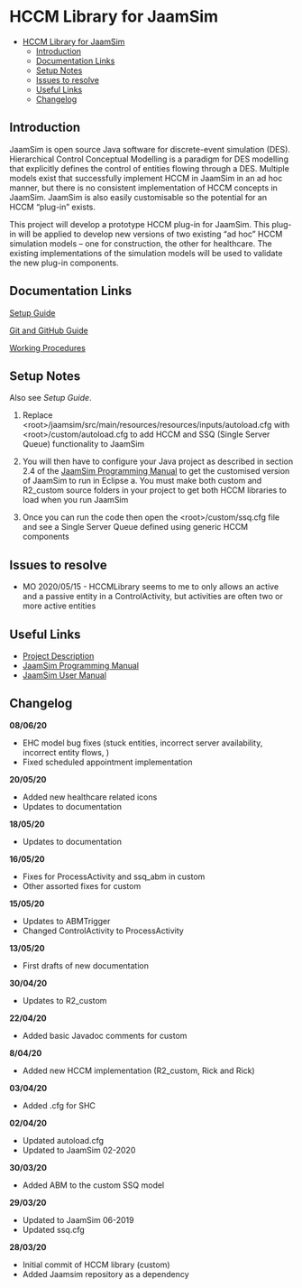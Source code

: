 # HCCM Library for JaamSim

<!-- TOC -->

- [HCCM Library for JaamSim](#hccm-library-for-jaamsim)
	- [Introduction](#introduction)
	- [Documentation Links](#documentation-links)
	- [Setup Notes](#setup-notes)
	- [Issues to resolve](#issues-to-resolve)
	- [Useful Links](#useful-links)
	- [Changelog](#changelog)

<!-- /TOC -->

## Introduction

JaamSim is open source Java software for discrete-event simulation (DES). Hierarchical Control Conceptual Modelling is a paradigm for DES modelling that explicitly defines the control of entities flowing through a DES. Multiple models exist that successfully implement HCCM in JaamSim in an ad hoc manner, but there is no consistent implementation of HCCM concepts in JaamSim. JaamSim is also easily customisable so the potential for an HCCM “plug-in” exists.

This project will develop a prototype HCCM plug-in for JaamSim. This plug-in will be applied to develop new versions of two existing “ad hoc” HCCM simulation models – one for construction, the other for healthcare. The existing implementations of the simulation models will be used to validate the new plug-in components.

## Documentation Links

[Setup Guide](<https://github.com/mosu001/hccm/tree/ehc-jack/docs/Setup Guide.md>)

[Git and GitHub Guide](<https://github.com/mosu001/hccm/tree/ehc-jack/docs/Git and GitHub Guide.md>)

[Working Procedures](<https://github.com/mosu001/hccm/tree/ehc-jack/docs/Working Procedures.md>)

## Setup Notes

Also see *Setup Guide*.

1) Replace \<root>/jaamsim/src/main/resources/resources/inputs/autoload.cfg with \<root>/custom/autoload.cfg to add HCCM and SSQ (Single Server Queue) functionality to JaamSim

2) You will then have to configure your Java project as described in section 2.4 of the [JaamSim Programming Manual](https://jaamsim.com/docs/JaamSim%20Programming%20Manual%20-%20rev%200.51.pdf) to get the customised version of JaamSim to run in Eclipse
a. You must make both custom and R2_custom source folders in your project to get both HCCM libraries to load when you run JaamSim

3) Once you can run the code then open the \<root>/custom/ssq.cfg file and see a Single Server Queue defined using generic HCCM components

## Issues to resolve

- MO 2020/05/15 - HCCMLibrary seems to me to only allows an active and a passive entity in a ControlActivity, but activities are often two or more active entities

## Useful Links

- [Project Description](https://part4project.foe.auckland.ac.nz/home/project/detail/2804/)
- [JaamSim Programming Manual](https://jaamsim.com/docs/JaamSim%20Programming%20Manual%20-%20rev%200.51.pdf)
- [JaamSim User Manual](https://jaamsim.com/docs/JaamSim%20User%20Manual%202017-10.pdf)

## Changelog

**08/06/20**

- EHC model bug fixes (stuck entities, incorrect server availability, incorrect entity flows, )
- Fixed scheduled appointment implementation

**20/05/20**

- Added new healthcare related icons
- Updates to documentation

**18/05/20**

- Updates to documentation

**16/05/20**

- Fixes for ProcessActivity and ssq_abm in custom
- Other assorted fixes for custom

**15/05/20**

- Updates to ABMTrigger
- Changed ControlActivity to ProcessActivity

**13/05/20**

- First drafts of new documentation

**30/04/20**

- Updates to R2_custom

**22/04/20**

- Added basic Javadoc comments for custom

**8/04/20**

- Added new HCCM implementation (R2_custom, Rick and Rick)

**03/04/20**

- Added .cfg for SHC

**02/04/20**

- Updated autoload.cfg
- Updated to JaamSim 02-2020

**30/03/20**

- Added ABM to the custom SSQ model

**29/03/20**

- Updated to JaamSim 06-2019
- Updated ssq.cfg

**28/03/20**

- Initial commit of HCCM library (custom)
- Added Jaamsim repository as a dependency
